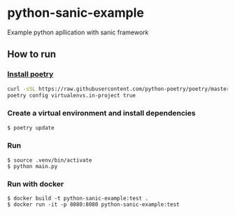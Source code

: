 # python-sanic-example
Example python apllication with sanic framework

## How to run

### [Install poetry](https://python-poetry.org/docs/)

```sh
curl -sSL https://raw.githubusercontent.com/python-poetry/poetry/master/get-poetry.py | python -
poetry config virtualenvs.in-project true
```

### Create a virtual environment and install dependencies

```sh
$ poetry update
```

### Run
```
$ source .venv/bin/activate
$ python main.py
```

### Run with docker
```
$ docker build -t python-sanic-example:test .
$ docker run -it -p 8080:8080 python-sanic-example:test
```